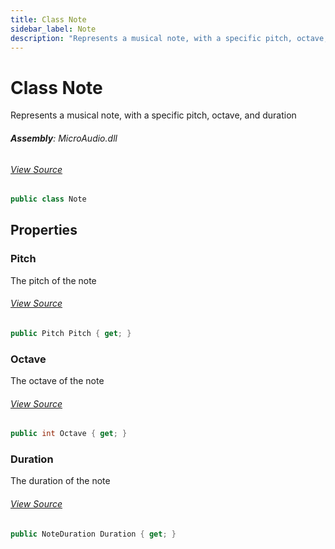 ```yaml
---
title: Class Note
sidebar_label: Note
description: "Represents a musical note, with a specific pitch, octave, and duration"
---
```

# Class Note
Represents a musical note, with a specific pitch, octave, and duration

###### **Assembly**: MicroAudio.dll
###### [View Source](https://github.com/WildernessLabs/Meadow.Foundation.git/blob/develop/Source/Meadow.Foundation.Libraries_and_Frameworks/Audio.MicroAudio/Driver/Note.cs#L6)
```csharp title="Declaration"
public class Note
```
## Properties
### Pitch
The pitch of the note
###### [View Source](https://github.com/WildernessLabs/Meadow.Foundation.git/blob/develop/Source/Meadow.Foundation.Libraries_and_Frameworks/Audio.MicroAudio/Driver/Note.cs#L11)
```csharp title="Declaration"
public Pitch Pitch { get; }
```
### Octave
The octave of the note
###### [View Source](https://github.com/WildernessLabs/Meadow.Foundation.git/blob/develop/Source/Meadow.Foundation.Libraries_and_Frameworks/Audio.MicroAudio/Driver/Note.cs#L15)
```csharp title="Declaration"
public int Octave { get; }
```
### Duration
The duration of the note
###### [View Source](https://github.com/WildernessLabs/Meadow.Foundation.git/blob/develop/Source/Meadow.Foundation.Libraries_and_Frameworks/Audio.MicroAudio/Driver/Note.cs#L19)
```csharp title="Declaration"
public NoteDuration Duration { get; }
```
